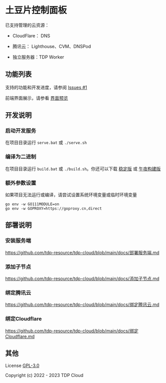 # 土豆片控制面板

已支持管理的云资源：

 - CloudFlare： DNS

 - 腾讯云： Lighthouse、CVM、DNSPod

 - 独立服务器：TDP Worker

##  功能列表

支持的功能和开发进度，请参阅 [Issues #1](https://github.com/tdp-resource/tdp-cloud/issues/1)

前端界面展示，请参看 [界面预览](https://github.com/tdp-resource/tdp-cloud/blob/main/docs/界面预览.md)

## 开发说明

### 启动开发服务

在项目目录运行  `serve.bat` 或 `./serve.sh`

### 编译为二进制

在项目目录运行 `build.bat` 或 `./build.sh`。你还可以下载 [稳定版](https://github.com/tdp-resource/tdp-cloud/releases) 或 [午夜构建版](http://tdp.icu/build/)

### 额外参数设置

如果项目无法运行或编译，请尝试设置系统环境变量或临时环境变量

```shell
go env -w GO111MODULE=on
go env -w GOPROXY=https://goproxy.cn,direct
```

## 部署说明

### 安装服务端

https://github.com/tdp-resource/tdp-cloud/blob/main/docs/部署服务端.md

### 添加子节点

https://github.com/tdp-resource/tdp-cloud/blob/main/docs/添加子节点.md

### 绑定腾讯云

https://github.com/tdp-resource/tdp-cloud/blob/main/docs/绑定腾讯云.md

### 绑定Cloudflare

https://github.com/tdp-resource/tdp-cloud/blob/main/docs/绑定Cloudflare.md

## 其他

License [GPL-3.0](https://opensource.org/licenses/GPL-3.0)

Copyright (c) 2022 - 2023 TDP Cloud
